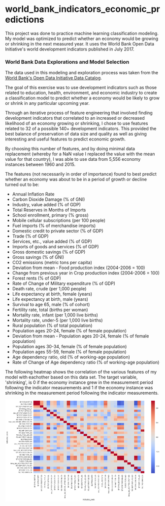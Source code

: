 # world_bank_indicators_economic_predictions
This project was done to practice machine learning classification modeling. 
My model was optimized to predict whether an economy would be growing or shrinking in the next measured year. 
It uses the World Bank Open Data Initiative's world development indicators published in July 2017.

### World Bank Data Explorations and Model Selection
The data used in this modeling and exploration process was taken from the [World Bank's Open Data Initiative Data Catalog](http://data.worldbank.org/data-catalog/).

The goal of this exercise was to use development indicators such as those related to education, health, environment, and economic industry to create a classification model to predict whether a economy would be likely to grow or shrink in any particular upcoming year.

Through an iterative process of feature engineering that involved finding development indicators that correlated to an increased or decreased likelihood of an economy growing or shrinking, I chose to use features related to 32 of a possible 140+ development indicators. This provided the best balance of preservation of data size and quality as well as giving interesting and useful features to predict economic growth.

By choosing this number of features, and by doing minimal data replacement (whereby for a NaN value I replaced the value with the mean value for that country), I was able to use data from 5,556 economy instances between 1960 and 2015.

The features (not necessarily in order of importance) found to best predict whether an economy was about to be in a period of growth or decline turned out to be:

* Annual Inflation Rate
* Carbon Dioxide Damage (% of GNI)
* Industry, value added (% of GDP)
* Total Reserves in Months of Imports
* School enrollment, primary (% gross)
* Mobile cellular subscriptions (per 100 people)
* Fuel imports (% of merchandise imports)
* Domestic credit to private sector (% of GDP)
* Trade (% of GDP)
* Services, etc., value added (% of GDP)
* Imports of goods and services (% of GDP)
* Gross domestic savings (% of GDP)
* Gross savings (% of GNI)
* CO2 emissions (metric tons per capita)
* Deviation from mean - Food production index (2004-2006 = 100)
* Change from previous year in Crop production index (2004-2006 = 100)
* Forest rents (% of GDP)
* Rate of Change of Military expenditure (% of GDP)
* Death rate, crude (per 1,000 people)
* Life expectancy at birth, female (years)
* Life expectancy at birth, male (years)
* Survival to age 65, male (% of cohort)
* Fertility rate, total (births per woman)
* Mortality rate, infant (per 1,000 live births)
* Mortality rate, under-5 (per 1,000 live births)
* Rural population (% of total population)
* Population ages 20-24, female (% of female population)
* Deviation from mean - Population ages 20-24, female (% of female population)
* Population ages 30-34, female (% of female population)
* Population ages 55-59, female (% of female population)
* Age dependency ratio, old (% of working-age population)
* Rate of Change of Age dependency ratio (% of working-age population)

The following heatmap shows the correlation of the various features of my model with eachother based on this data set. The target variable, 'shrinking', is 0 if the economy instance grew in the measurement period following the indicator measurements and 1 if the economy instance was shrinking in the measurement period following the indicator measurements.

![](https://github.com/lefed/world_bank_indicators_economic_predictions/blob/master/graphs/corr_heatmap.png)
